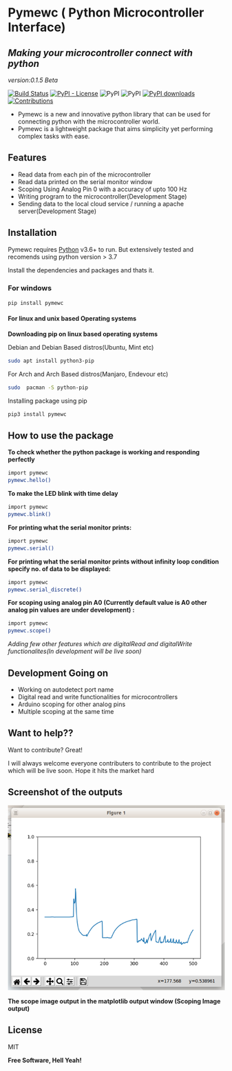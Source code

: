 # Pymewc ( Python Microcontroller Interface)

## _Making your microcontroller connect with python_

_version:0.1.5 Beta_

[![Build Status](https://travis-ci.org/joemccann/dillinger.svg?branch=master)](https://travis-ci.org/joemccann/dillinger)
[![PyPI - License](https://img.shields.io/pypi/l/length)](https://raw.githubusercontent.com/Ratheshprabakar/length/master/LICENSE.md)
![PyPI](https://img.shields.io/pypi/v/pymewc)
![PyPI](https://img.shields.io/pypi/pyversions/django.svg)
[![PyPI downloads](https://img.shields.io/pypi/dm/pymewc.svg?style=flat)](https://pypi.org/project/pymewc/)
[![Contributions](https://img.shields.io/badge/contributions-welcome-green.svg)](https://img.shields.io/badge/contributions-welcome-green.svg)

- Pymewc is a new and innovative python library that can be used for connecting python with the microcontroller world.
- Pymewc is a lightweight package that aims simplicity yet performing complex tasks with ease.

## Features

- Read data from each pin of the microcontroller
- Read data printed on the serial monitor window
- Scoping Using Analog Pin 0 with a accuracy of upto 100 Hz
- Writing program to the microcontroller(Development Stage)
- Sending data to the local cloud service / running a apache server(Development Stage)

## Installation

Pymewc requires [Python](https://www.python.org/) v3.6+ to run.  But extensively tested and recomends using python version > 3.7

Install the dependencies and packages and thats it.

### For windows

```sh
pip install pymewc
```

#### For linux and unix based Operating systems


**Downloading pip on linux based operating systems**

Debian and Debian Based distros(Ubuntu, Mint etc)

```sh
sudo apt install python3-pip
```

For Arch and Arch Based distros(Manjaro, Endevour etc)

```sh
sudo  pacman -S python-pip
```

Installing package using pip

```sh
pip3 install pymewc
```

## How to use the package

**To check whether the python package is working and responding perfectly**

```sh
import pymewc
pymewc.hello()
```

**To make the LED blink with time delay**

```sh
import pymewc
pymewc.blink()
```

**For printing what the serial monitor prints:**

```sh
import pymewc
pymewc.serial() 
```
**For printing what the serial monitor prints without infinity loop condition specify no. of data to be displayed:**
```sh
import pymewc
pymewc.serial_discrete() 
```

**For scoping using analog pin A0 (Currently default value is A0 other analog pin values are under development) :**

```sh
import pymewc
pymewc.scope()
```

*Adding few other features which are digitalRead and digitalWrite functionalites(In development will be live soon)*


## Development Going on

- Working on autodetect port name
- Digital read and write functionalities for microcontrollers
- Arduino scoping for other analog pins
- Multiple scoping at the same time

## Want to help??

Want to contribute? Great!

I will always welcome everyone contributers to contribute to the project which will be live soon. Hope it hits the market hard

## Screenshot of the outputs

![The Scope Image](https://github.com/gr8rithic/Pymewc/blob/master/realtime_scope.png)

**The scope image output in the matplotlib output window (Scoping Image output)**


## License

MIT

**Free Software, Hell Yeah!**

